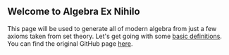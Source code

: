 <meta name="description" content="{{ site.description[page.language] }}">

## Welcome to Algebra Ex Nihilo

This page will be used to generate all of modern algebra from just a few axioms taken from set theory. Let's get going with some [basic definitions](basic_def.md). You can find the original GitHub page [here](welcome.md).
